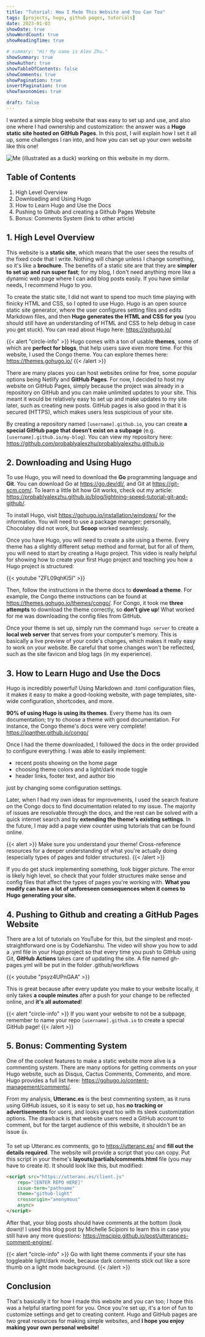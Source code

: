 ```yaml
---
title: "Tutorial: How I Made This Website and You Can Too"
tags: [projects, hugo, github pages, tutorials]
date: 2023-01-03
showDate: true
showWordCount: true
showReadingTime: true

# summary: "Hi! My name is Alex Zhu."
showSummary: true
showAuthor: true
showTableOfContents: false
showComments: true
showPagination: true
invertPagination: true
showTaxonomies: true

draft: false
---
```


I wanted a simple blog website that was easy to set up and use, and also one where I had ownership and customization: the answer was a **Hugo static site hosted on GitHub Pages**. In this post, I will explain how I set it all up, some challenges I ran into, and how you can set up your own website like this one! 

![Me (illustrated as a duck) working on this website in my dorm.](thumb.jpg "Me (illustrated as a duck) working on this website in my dorm.")

## Table of Contents
1. High Level Overview
2. Downloading and Using Hugo
3. How to Learn Hugo and Use the Docs
4. Pushing to Github and creating a Github Pages Website
5. Bonus: Comments System (link to other article)

## 1. High Level Overview

This website is a **static site**, which means that the user sees the results of the fixed code that I write. Nothing will change unless I change something, so it's like a **brochure**. The benefits of a static site are that they are **simpler to set up and run super fast**; for my blog, I don't need anything more like a dynamic web page where I can add blog posts easily. If you have similar needs, I recommend Hugo to you.

To create the static site, I did not want to spend too much time playing with finicky HTML and CSS, so I opted to use Hugo. Hugo is an open source static site generator, where the user configures setting files and edits Markdown files, and then **Hugo generates the HTML and CSS for you** (you should still have an understanding of HTML and CSS to help debug in case you get stuck). You can read about Hugo here: https://gohugo.io/

{{< alert "circle-info" >}}
Hugo comes with a ton of usable **themes**, some of which are **perfect for blogs**, that help users save even more time. For this website, I used the Congo theme. You can explore themes here: https://themes.gohugo.io/
{{< /alert >}}

There are many places you can host websites online for free, some popular options being Netlify and **GitHub Pages**. For now, I decided to host my website on GitHub Pages, simply because the project was already in a repository on GitHub and you can make unlimited updates to your site. This meant it would be relatively easy to set up and make updates to my site later, such as creating new posts. GitHub pages is also good in that it is secured (HTTPS), which makes users less suspicious of your site.

By creating a repository named `[username].github.io`, you can create **a special GitHub page that doesn't exist on a subpage** (e.g. `[username].github.io/my-blog`). You can view my repository here: https://github.com/probablyalexzhu/probablyalexzhu.github.io

## 2. Downloading and Using Hugo

To use Hugo, you will need to download the **Go** programming language and **Git**. You can download Go at https://go.dev/dl/, and Git at https://git-scm.com/. To learn a little bit how Git works, check out my article: https://probablyalexzhu.github.io/blog/lightning-speed-tutorial-git-and-github/.

To install Hugo, visit https://gohugo.io/installation/windows/ for the information. You will need to use a package manager; personally, Chocolatey did not work, but **Scoop** worked seamlessly.

Once you have Hugo, you will need to create a site using a theme. Every theme has a slightly different setup method and format, but for all of them, you will need to start by creating a Hugo project. This video is really helpful for showing how to create your first Hugo project and teaching you how a Hugo project is structured:

{{< youtube "ZFL09qhKi5I" >}}

Then, follow the instructions in the theme docs to **download a theme**. For example, the Congo theme instructions can be found at https://themes.gohugo.io/themes/congo/. For Congo, it took me **three attempts** to download the theme correctly, so **don't give up**! What worked for me was downloading the config files from GitHub.

Once your theme is set up, simply run the command `hugo server` to create a **local web server** that serves from your computer's memory. This is basically a live preview of your code's changes, which makes it really easy to work on your website. Be careful that some changes won't be reflected, such as the site favicon and blog tags (in my experience).

## 3. How to Learn Hugo and Use the Docs

Hugo is incredibly powerful! Using Markdown and .toml configuration files, it makes it easy to make a good-looking website, with page templates, site-wide configuration, shortcodes, and more.

**90% of using Hugo is using its themes**. Every theme has its own documentation; try to choose a theme with good documentation. For instance, the Congo theme's docs were very complete! https://jpanther.github.io/congo/

Once I had the theme downloaded, I followed the docs in the order provided to configure everything. I was able to easily implement:
- recent posts showing on the home page
- choosing theme colors and a light/dark mode toggle
- header links, footer text, and author bio

just by changing some configuration settings.

Later, when I had my own ideas for improvements, I used the search feature on the Congo docs to find documentation related to my issue. The majority of issues are resolvable through the docs, and the rest can be solved with a quick internet search and by **extending the theme's existing settings**. In the future, I may add a page view counter using tutorials that can be found online.

{{< alert >}}
Make sure you understand your theme! Cross-reference resources for a deeper understanding of what you're actually doing (especially types of pages and folder structures).
{{< /alert >}}

If you do get stuck implementing something, look bigger picture. The error is likely high level, so check that your folder structures make sense and config files that affect the types of pages you're working with. **What you modify can have a lot of unforeseen consequences when it comes to Hugo generating your site.**

## 4. Pushing to Github and creating a GitHub Pages Website

There are a lot of tutorials on YouTube for this, but the simplest and most-straightforward one is by CodeNanshu. The video will show you how to add a .yml file in your Hugo project so that every time you push to GitHub using Git, **GitHub Actions** takes care of updating the site. A file named gh-pages.yml will be put in the folder .github/workflows 

{{< youtube "psyz4UPnGAA" >}}

This is great because after every update you make to your website locally, it only takes **a couple minutes** after a push for your change to be reflected online, and **it's all automated**!

{{< alert "circle-info" >}}
If you want your website to not be a subpage, remember to name your repo `[username].github.io` to create a special GitHub page!
{{< /alert >}}

## 5. Bonus: Commenting System

One of the coolest features to make a static website more alive is a commenting system. There are many options for getting comments on your Hugo website, such as Disqus, Cactus Comments, Commento, and more. Hugo provides a full list here: https://gohugo.io/content-management/comments/.

From my analysis, **Utteranc.es** is the best commenting system, as it runs using GitHub issues, so it is easy to set up, has **no tracking or advertisements** for users, and looks great too with its sleek customization options. The drawback is that website users need a GitHub account to comment, but for the target audience of this website, it shouldn't be an issue 👍.

To set up Utteranc.es comments, go to https://utteranc.es/ and **fill out the details required**. The website will provide a script that you can copy. Put this script in your theme's **layouts/partials/comments.html** file (you may have to create it). It should look like this, but modified:

```HTML
<script src="https://utteranc.es/client.js"
    repo="[ENTER REPO HERE]"
    issue-term="pathname"
    theme="github-light"
    crossorigin="anonymous"
    async>
</script>
```

After that, your blog posts should have comments at the bottom (look down)! I used this blog post by Michelle Scipioni to learn this in case you still have any more questions: https://mscipio.github.io/post/utterances-comment-engine/.

{{< alert "circle-info" >}}
Go with light theme comments if your site has toggleable light/dark mode, because dark comments stick out like a sore thumb on a light mode background.
{{< /alert >}}

## Conclusion

That's basically it for how I made this website and you can too; I hope this was a helpful starting point for you. Once you're set up, it's a ton of fun to customize settings and get to creating content. Hugo and GitHub pages are two great resources for making simple websites, and **I hope you enjoy making your own personal website!**